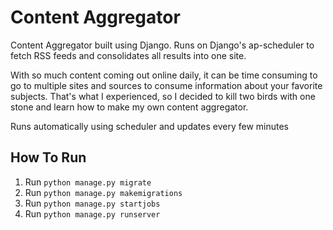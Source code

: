# Content Aggregator
Content Aggregator built using Django. Runs on Django's ap-scheduler to fetch RSS feeds and consolidates all results into one site.

With so much content coming out online daily, it can be time consuming to go to multiple sites and sources to consume information about your favorite subjects. That's what I experienced, so I decided to kill two birds with one stone and learn how to make my own content aggregator.

Runs automatically using scheduler and updates every few minutes

## How To Run
1. Run `python manage.py migrate`
2. Run `python manage.py makemigrations`
3. Run `python manage.py startjobs`
4. Run `python manage.py runserver`
